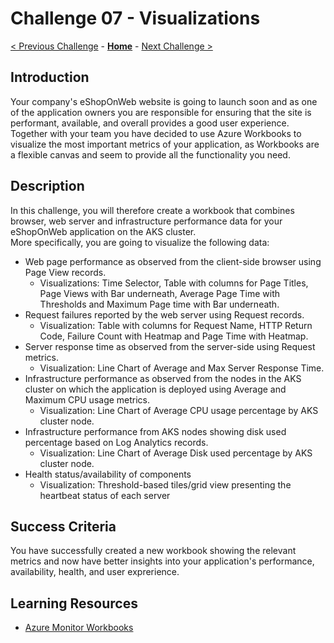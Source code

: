 # Challenge 07 - Visualizations

[< Previous Challenge](./Challenge-06.md) - **[Home](../README.md)** - [Next Challenge >](./Challenge-08.md)

## Introduction
Your company's eShopOnWeb website is going to launch soon and as one of the application owners you are responsible for ensuring that the site is performant, available, and overall provides a good user experience. Together with your team you have decided to use Azure Workbooks to visualize the most important metrics of your application, as Workbooks are a flexible canvas and seem to provide all the functionality you need. 

## Description
In this challenge, you will therefore create a workbook that combines browser, web server and infrastructure performance data for your eShopOnWeb application on the AKS cluster.  
More specifically, you are going to visualize the following data:
* Web page performance as observed from the client-side browser using Page View records.
    * Visualizations: Time Selector, Table with columns for Page Titles, Page Views with Bar underneath, Average Page Time with Thresholds and Maximum Page time with Bar underneath.
* Request failures reported by the web server using Request records.
    * Visualization: Table with columns for Request Name, HTTP Return Code, Failure Count with Heatmap and Page Time with Heatmap.
* Server response time as observed from the server-side using Request metrics.
    * Visualization: Line Chart of Average and Max Server Response Time.
* Infrastructure performance as observed from the nodes in the AKS cluster on which the application is deployed using Average and Maximum CPU usage metrics.
    * Visualization: Line Chart of Average CPU usage percentage by AKS cluster node.
* Infrastructure performance from AKS nodes showing disk used percentage based on Log Analytics records.
    * Visualization: Line Chart of Average Disk used percentage by AKS cluster node.
* Health status/availability of components
    * Visualization: Threshold-based tiles/grid view presenting the heartbeat status of each server

## Success Criteria
You have successfully created a new workbook showing the relevant metrics and now have better insights into your application's performance, availability, health, and user exprerience. 

## Learning Resources
* [Azure Monitor Workbooks](https://docs.microsoft.com/en-us/azure/azure-monitor/app/usage-workbooks)

